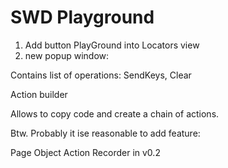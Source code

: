 SWD Playground
=================

1. Add button PlayGround into Locators view 
2. new popup window:

Contains list of operations: SendKeys, Clear

Action builder

Allows to copy code and create a chain of actions. 

Btw. Probably it ise reasonable to add feature: 

Page Object Action Recorder in v0.2